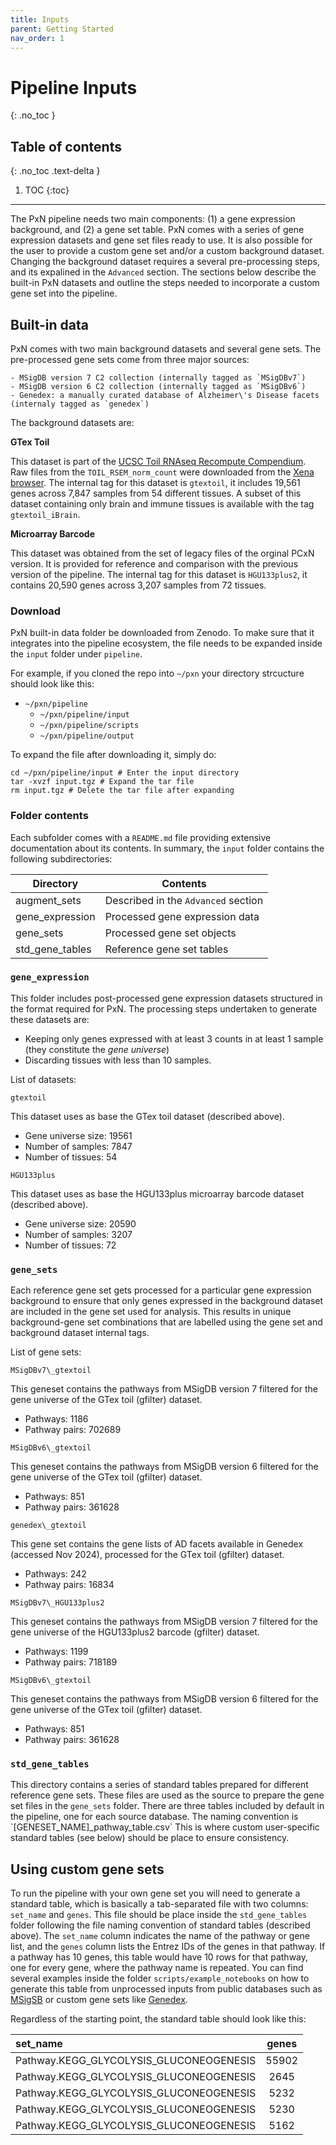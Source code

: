 ```yaml
--- 
title: Inputs
parent: Getting Started
nav_order: 1
---
```


# Pipeline Inputs
{: .no_toc }

## Table of contents
{: .no_toc .text-delta }

1. TOC
{:toc}

---

The PxN pipeline needs two main components: (1) a gene expression background, and (2) a gene set table. PxN comes with a series of gene expression datasets and gene set files ready to use. It is also possible for the user to provide a custom gene set and/or a custom background dataset. Changing the background dataset requires a several pre-processing steps, and its expalined in the `Advanced` section. The sections below describe the built-in PxN datasets and outline the steps needed to incorporate a custom gene set into the pipeline. 

## Built-in data

PxN comes with two main background datasets and several gene sets. The pre-processed gene sets come from three major sources:

	- MSigDB version 7 C2 collection (internally tagged as `MSigDBv7`)
	- MSigDB version 6 C2 collection (internally tagged as `MSigDBv6`)
	- Genedex: a manually curated database of Alzheimer\'s Disease facets (internaly tagged as `genedex`)

The background datasets are:

**GTex Toil**

This dataset is part of the [UCSC Toil RNAseq Recompute Compendium](https://xenabrowser.net/datapages/?host=https%3A%2F%2Ftoil.xenahubs.net). Raw files from the `TOIL_RSEM_norm_count` were downloaded from the [Xena browser](https://xenabrowser.net/datapages/?cohort=GTEX&removeHub=https%3A%2F%2Fxena.treehouse.gi.ucsc.edu%3A443). The internal tag for this dataset is `gtextoil`, it includes 19,561 genes across 7,847 samples from 54 different tissues. A subset of this dataset containing only brain and immune tissues is available with the tag `gtextoil_iBrain`.

**Microarray Barcode** 

This dataset was obtained from the set of legacy files of the orginal PCxN version. It is provided for reference and comparison with the previous version of the pipeline. The internal tag for this dataset is `HGU133plus2`, it contains 20,590 genes across 3,207 samples from 72 tissues.  

### Download 

PxN built-in data folder be downloaded from Zenodo. To make sure that it integrates into the pipeline ecosystem, the file needs to be expanded inside the `input` folder under `pipeline`.   

For example, if you cloned the repo into `~/pxn` your directory strcucture should look like this:
- `~/pxn/pipeline`
	- `~/pxn/pipeline/input`
	- `~/pxn/pipeline/scripts`   
	- `~/pxn/pipeline/output`   

To expand the file after downloading it, simply do:

```
cd ~/pxn/pipeline/input # Enter the input directory
tar -xvzf input.tgz # Expand the tar file
rm input.tgz # Delete the tar file after expanding
```

### Folder contents

Each subfolder comes with a `README.md` file providing extensive documentation about its contents. In summary, the `input` folder contains the following subdirectories:

| Directory   | Contents  |
|------------|----------|
| augment_sets | Described in the `Advanced` section |
| gene_expression | Processed gene expression data |
| gene_sets | Processed gene set objects |
| std_gene_tables | Reference gene set tables |
    
### `gene_expression`

This folder includes post-processed gene expression datasets structured in the format required for PxN. The processing steps undertaken to generate these datasets are:
- Keeping only genes expressed with at least 3 counts in at least 1 sample (they constitute the _gene universe_)
- Discarding tissues with less than 10 samples.

List of datasets:

`gtextoil`

This dataset uses as base the GTex toil dataset (described above).

- Gene universe size: 19561
- Number of samples: 7847
- Number of tissues: 54

`HGU133plus`

This dataset uses as base the HGU133plus microarray barcode dataset (described above).

- Gene universe size: 20590
- Number of samples: 3207
- Number of tissues: 72

### `gene_sets`

Each reference gene set gets processed for a particular gene expression background to ensure that only genes expressed in the background dataset are included in the gene set used for analysis. This results in unique background-gene set combinations that are labelled using the gene set and background dataset internal tags. 

List of gene sets:

`MSigDBv7\_gtextoil`

This geneset contains the pathways from MSigDB version 7 filtered for the gene universe of the GTex toil (gfilter) dataset.
  - Pathways: 1186
  - Pathway pairs: 702689

`MSigDBv6\_gtextoil`

This geneset contains the pathways from MSigDB version 6 filtered for the gene universe of the GTex toil (gfilter) dataset.
  - Pathways: 851
  - Pathway pairs: 361628

`genedex\_gtextoil`

This gene set contains the gene lists of AD facets available in Genedex (accessed Nov 2024), processed for the GTex toil (gfilter) dataset.
  - Pathways: 242
  - Pathway pairs: 16834

`MSigDBv7\_HGU133plus2`

This geneset contains the pathways from MSigDB version 7 filtered for the gene universe of the HGU133plus2 barcode (gfilter) dataset.
  - Pathways: 1199
  - Pathway pairs: 718189

`MSigDBv6\_gtextoil`

This geneset contains the pathways from MSigDB version 6 filtered for the gene universe of the GTex toil (gfilter) dataset.
  - Pathways: 851
  - Pathway pairs: 361628

### `std_gene_tables`

This directory contains a series of standard tables prepared for different reference gene sets. These files are used as the source to prepare the gene set files in the `gene_sets` folder. There are three tables included by default in the pipeline, one for each source database. The naming convention is \`[GENESET\_NAME\]\_pathway\_table.csv` This is where custom user-specific standard tables (see below) should be place to ensure consistency.

## Using custom gene sets

To run the pipeline with your own gene set you will need to generate a standard table, which is basically a tab-separated file with two columns: `set_name` and `genes`. This file should be place inside the `std_gene_tables` folder following the file naming convention of standard tables (described above). The `set_name` column indicates the name of the pathway or gene list, and the `genes` column lists the Entrez IDs of the genes in that pathway. If a pathway has 10 genes, this table would have 10 rows for that pathway, one for every gene, where the pathway name is repeated. You can find several examples inside the folder `scripts/example_notebooks` on how to generate this table from unprocessed inputs from public databases such as [MSigSB](https://github.com/hidelab/PDxN_2.0/blob/main/analysis/pipeline_pdxn_2.0/scripts/example_prep_notebooks/prep_geneset-MSigDB_v7.ipynb) or custom gene sets like [Genedex](https://github.com/hidelab/PDxN_2.0/blob/main/analysis/pipeline_pdxn_2.0/scripts/example_prep_notebooks/prep_geneset-Genedex_2024.ipynb). 

Regardless of the starting point, the standard table should look like this:

| set_name          | genes | 
| :---------------- | :------: | 
| Pathway.KEGG_GLYCOLYSIS_GLUCONEOGENESIS        |   55902   | 
| Pathway.KEGG_GLYCOLYSIS_GLUCONEOGENESIS           |   2645   | 
| Pathway.KEGG_GLYCOLYSIS_GLUCONEOGENESIS    |  5232   | 
| Pathway.KEGG_GLYCOLYSIS_GLUCONEOGENESIS |  5230   | 
| Pathway.KEGG_GLYCOLYSIS_GLUCONEOGENESIS        |   5162   | 
